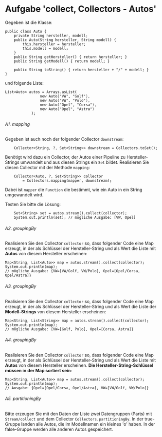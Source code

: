 # Aufgabe 'collect, Collectors - Autos'

Gegeben ist die Klasse:

	public class Auto {
		private String hersteller, modell;
		public Auto(String hersteller, String modell) {
			this.hersteller = hersteller;
			this.modell = modell;
		}
		public String getHersteller() { return hersteller; }
		public String getModell() { return modell; }
		
		public String toString() { return hersteller + "/" + modell; }
	}

und folgende Liste:

	List<Auto> autos = Arrays.asList(
					new Auto("VW", "Golf"),
					new Auto("VW", "Polo"),
					new Auto("Opel", "Corsa"),
					new Auto("Opel", "Astra")
				);

###### A1. mapping
Gegeben ist auch noch der folgender Collector `downstream`:
 
		Collector<String, ?, Set<String>> downstream = Collectors.toSet();

Benötigt wird dazu ein Collector, der Autos einer Pipeline zu Hersteller-Strings umwandelt und aus diesen Strings ein `Set` bildet. Realisieren Sie diesen Collector mit der Methode `mapping`:

		Collector<Auto, ?, Set<String>> collector 
			= Collectors.mapping(mapper, downstream);

Dabei ist `mapper` die `Function` die bestimmt, wie ein Auto in ein String umgewandelt wird.

Testen Sie bitte die Lösung: 

		Set<String> set = autos.stream().collect(collector);
		System.out.println(set); // mögliche Ausgabe: [VW, Opel]


###### A2. groupingBy
Realisieren Sie den Collector `collector` so, dass folgender Code eine Map erzeugt, in der als Schlüssel der Hersteller-String und als Wert die Liste mit __Autos__ von diesem Hersteller erscheinen:

	Map<String, List<Auto>> map = autos.stream().collect(collector);
	System.out.println(map); 
	// mögliche Ausgabe: {VW=[VW/Golf, VW/Polo], Opel=[Opel/Corsa, Opel/Astra]}



###### A3. groupingBy
Realisieren Sie den Collector `collector` so, dass folgender Code eine Map erzeugt, in der als Schlüssel der Hersteller-String und als Wert die Liste der __Modell-Strings__ von diesem Hersteller erscheinen:

	Map<String, List<String>> map = autos.stream().collect(collector);
	System.out.println(map); 
	// mögliche Ausgabe: {VW=[Golf, Polo], Opel=[Corsa, Astra]}


###### A4. groupingBy
Realisieren Sie den Collector `collector` so, dass folgender Code eine Map erzeugt, in der als Schlüssel der Hersteller-String und als Wert die Liste mit __Autos__ von diesem Hersteller erscheinen. __Die Hersteller-String-Schlüssel müssen in der Map sortiert sein__:

	Map<String, List<Auto>> map = autos.stream().collect(collector);
	System.out.println(map); 
	// Ausgabe: {Opel=[Opel/Corsa, Opel/Astra], VW=[VW/Golf, VW/Polo]}


###### A5. partitioningBy
Bitte erzeugen Sie mit den Daten der Liste zwei Datengruppen (Parts)  mit `Stream/collect` und dem Collector `Collectors.partitioningBy`. In der true-Gruppe landen alle Autos, die im Modellnamen ein kleines 'o' haben. In der false-Gruppe werden alle anderen Autos gespeichert.

